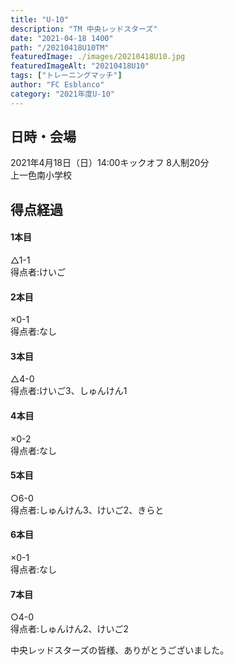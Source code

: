 ```yaml
---
title: "U-10"
description: "TM 中央レッドスターズ"
date: "2021-04-18 1400"
path: "/20210418U10TM"
featuredImage: ./images/20210418U10.jpg
featuredImageAlt: "20210418U10"
tags: ["トレーニングマッチ"]
author: "FC Esblanco"
category: "2021年度U-10"
---
```


## 日時・会場

2021年4月18日（日）14:00キックオフ 8人制20分<br>
上一色南小学校

## 得点経過

#### 1本目
△1-1  
得点者:けいご

#### 2本目
×0-1  
得点者:なし

#### 3本目
△4-0  
得点者:けいご3、しゅんけん1

#### 4本目
×0-2  
得点者:なし

#### 5本目
○6-0  
得点者:しゅんけん3、けいご2、きらと

#### 6本目
×0-1  
得点者:なし

#### 7本目
○4-0  
得点者:しゅんけん2、けいご2

中央レッドスターズの皆様、ありがとうございました。
